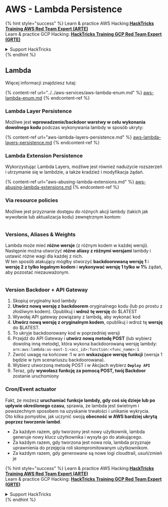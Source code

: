 # AWS - Lambda Persistence

{% hint style="success" %}
Learn & practice AWS Hacking:<img src="/.gitbook/assets/image.png" alt="" data-size="line">[**HackTricks Training AWS Red Team Expert (ARTE)**](https://training.hacktricks.xyz/courses/arte)<img src="/.gitbook/assets/image.png" alt="" data-size="line">\
Learn & practice GCP Hacking: <img src="/.gitbook/assets/image (2).png" alt="" data-size="line">[**HackTricks Training GCP Red Team Expert (GRTE)**<img src="/.gitbook/assets/image (2).png" alt="" data-size="line">](https://training.hacktricks.xyz/courses/grte)

<details>

<summary>Support HackTricks</summary>

* Check the [**subscription plans**](https://github.com/sponsors/carlospolop)!
* **Join the** 💬 [**Discord group**](https://discord.gg/hRep4RUj7f) or the [**telegram group**](https://t.me/peass) or **follow** us on **Twitter** 🐦 [**@hacktricks\_live**](https://twitter.com/hacktricks\_live)**.**
* **Share hacking tricks by submitting PRs to the** [**HackTricks**](https://github.com/carlospolop/hacktricks) and [**HackTricks Cloud**](https://github.com/carlospolop/hacktricks-cloud) github repos.

</details>
{% endhint %}

## Lambda

Więcej informacji znajdziesz tutaj:

{% content-ref url="../../aws-services/aws-lambda-enum.md" %}
[aws-lambda-enum.md](../../aws-services/aws-lambda-enum.md)
{% endcontent-ref %}

### Lambda Layer Persistence

Możliwe jest **wprowadzenie/backdoor warstwy w celu wykonania dowolnego kodu** podczas wykonywania lambdy w sposób ukryty:

{% content-ref url="aws-lambda-layers-persistence.md" %}
[aws-lambda-layers-persistence.md](aws-lambda-layers-persistence.md)
{% endcontent-ref %}

### Lambda Extension Persistence

Wykorzystując Lambda Layers, możliwe jest również nadużycie rozszerzeń i utrzymanie się w lambdzie, a także kradzież i modyfikacja żądań.

{% content-ref url="aws-abusing-lambda-extensions.md" %}
[aws-abusing-lambda-extensions.md](aws-abusing-lambda-extensions.md)
{% endcontent-ref %}

### Via resource policies

Możliwe jest przyznanie dostępu do różnych akcji lambdy (takich jak wywołanie lub aktualizacja kodu) zewnętrznym kontom:

<figure><img src="../../../../.gitbook/assets/image (255).png" alt=""><figcaption></figcaption></figure>

### Versions, Aliases & Weights

Lambda może mieć **różne wersje** (z różnym kodem w każdej wersji).\
Następnie można utworzyć **różne aliasy z różnymi wersjami** lambdy i ustawić różne wagi dla każdej z nich.\
W ten sposób atakujący mógłby stworzyć **backdoorowaną wersję 1** i **wersję 2 z tylko legalnym kodem** i **wykonywać wersję 1 tylko w 1%** żądań, aby pozostać niezauważonym.

<figure><img src="../../../../.gitbook/assets/image (120).png" alt=""><figcaption></figcaption></figure>

### Version Backdoor + API Gateway

1. Skopiuj oryginalny kod lambdy
2. **Utwórz nową wersję z backdoorem** oryginalnego kodu (lub po prostu z złośliwym kodem). Opublikuj i **wdroż tę wersję** do $LATEST
1. Wywołaj API gateway powiązany z lambdą, aby wykonać kod
3. **Utwórz nową wersję z oryginalnym kodem**, opublikuj i wdroż tę **wersję** do $LATEST.
1. To ukryje backdoorowany kod w poprzedniej wersji
4. Przejdź do API Gateway i **utwórz nową metodę POST** (lub wybierz dowolną inną metodę), która wykona backdoorowaną wersję lambdy: `arn:aws:lambda:us-east-1:<acc_id>:function:<func_name>:1`
1. Zwróć uwagę na końcowe :1 w arn **wskazujące wersję funkcji** (wersja 1 będzie w tym scenariuszu backdoorowana).
5. Wybierz utworzoną metodę POST i w Akcjach wybierz **`Deploy API`**
6. Teraz, gdy **wywołasz funkcję za pomocą POST, twój Backdoor** zostanie uruchomiony

### Cron/Event actuator

Fakt, że możesz **uruchamiać funkcje lambdy, gdy coś się dzieje lub po upływie określonego czasu**, sprawia, że lambda jest świetnym i powszechnym sposobem na uzyskanie trwałości i unikanie wykrycia.\
Oto kilka pomysłów, jak uczynić swoją **obecność w AWS bardziej ukrytą poprzez tworzenie lambd**.

* Za każdym razem, gdy tworzony jest nowy użytkownik, lambda generuje nowy klucz użytkownika i wysyła go do atakującego.
* Za każdym razem, gdy tworzona jest nowa rola, lambda przyznaje uprawnienia do przejęcia roli skompromitowanym użytkownikom.
* Za każdym razem, gdy generowane są nowe logi cloudtrail, usuń/zmień je

{% hint style="success" %}
Learn & practice AWS Hacking:<img src="/.gitbook/assets/image.png" alt="" data-size="line">[**HackTricks Training AWS Red Team Expert (ARTE)**](https://training.hacktricks.xyz/courses/arte)<img src="/.gitbook/assets/image.png" alt="" data-size="line">\
Learn & practice GCP Hacking: <img src="/.gitbook/assets/image (2).png" alt="" data-size="line">[**HackTricks Training GCP Red Team Expert (GRTE)**<img src="/.gitbook/assets/image (2).png" alt="" data-size="line">](https://training.hacktricks.xyz/courses/grte)

<details>

<summary>Support HackTricks</summary>

* Check the [**subscription plans**](https://github.com/sponsors/carlospolop)!
* **Join the** 💬 [**Discord group**](https://discord.gg/hRep4RUj7f) or the [**telegram group**](https://t.me/peass) or **follow** us on **Twitter** 🐦 [**@hacktricks\_live**](https://twitter.com/hacktricks\_live)**.**
* **Share hacking tricks by submitting PRs to the** [**HackTricks**](https://github.com/carlospolop/hacktricks) and [**HackTricks Cloud**](https://github.com/carlospolop/hacktricks-cloud) github repos.

</details>
{% endhint %}
